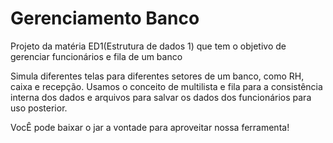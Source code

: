 # Gerenciamento Banco
 Projeto da matéria ED1(Estrutura de dados 1) que tem o objetivo de gerenciar funcionários e fila de um banco

 Simula diferentes telas para diferentes setores de um banco, como RH, caixa e recepção.
 Usamos o conceito de multilista e fila para a consistência interna dos dados e arquivos para salvar os dados dos funcionários para uso posterior.

 VocÊ pode baixar o jar a vontade para aproveitar nossa ferramenta!
